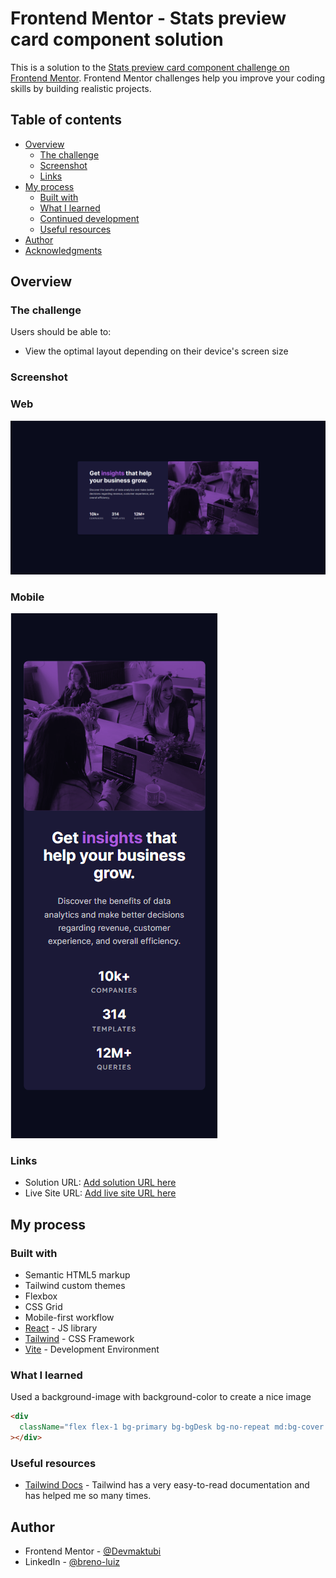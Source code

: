 # Frontend Mentor - Stats preview card component solution

This is a solution to the [Stats preview card component challenge on Frontend Mentor](https://www.frontendmentor.io/challenges/stats-preview-card-component-8JqbgoU62). Frontend Mentor challenges help you improve your coding skills by building realistic projects.

## Table of contents

- [Overview](#overview)
  - [The challenge](#the-challenge)
  - [Screenshot](#screenshot)
  - [Links](#links)
- [My process](#my-process)
  - [Built with](#built-with)
  - [What I learned](#what-i-learned)
  - [Continued development](#continued-development)
  - [Useful resources](#useful-resources)
- [Author](#author)
- [Acknowledgments](#acknowledgments)

## Overview

### The challenge

Users should be able to:

- View the optimal layout depending on their device's screen size

### Screenshot

### Web

![](./screenshots/web.png)

### Mobile

![](./screenshots/mobile.png)

### Links

- Solution URL: [Add solution URL here](https://your-solution-url.com)
- Live Site URL: [Add live site URL here](https://your-live-site-url.com)

## My process

### Built with

- Semantic HTML5 markup
- Tailwind custom themes
- Flexbox
- CSS Grid
- Mobile-first workflow
- [React](https://reactjs.org/) - JS library
- [Tailwind](https://https://tailwindcss.com/) - CSS Framework
- [Vite](https://vitejs.dev/) - Development Environment

### What I learned

Used a background-image with background-color to create a nice image

```html
<div
  className="flex flex-1 bg-primary bg-bgDesk bg-no-repeat md:bg-cover bg-cover bg-blend-multiply bg-opacity-100 opacity-75 rounded-lg mb-10 md:mb-0"
></div>
```

### Useful resources

- [Tailwind Docs](https://www.example.com) - Tailwind has a very easy-to-read documentation and has helped me so many times.

## Author

- Frontend Mentor - [@Devmaktubi](https://www.frontendmentor.io/profile/DevMaktubi)
- LinkedIn - [@breno-luiz](https://www.linkedin.com/in/breno-luiz)
